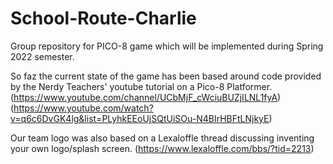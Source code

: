 # School-Route-Charlie
Group repository for PICO-8 game which will be implemented during Spring 2022 semester.

So faz the current state of the game has been based around code provided by the Nerdy Teachers' youtube tutorial on a Pico-8 Platformer. (https://www.youtube.com/channel/UCbMjF_cWciuBUZjILNL1fyA)
(https://www.youtube.com/watch?v=q6c6DvGK4lg&list=PLyhkEEoUjSQtUiSOu-N4BIrHBFtLNjkyE)

Our team logo was also based on a Lexaloffle thread discussing inventing your own logo/splash screen.
(https://www.lexaloffle.com/bbs/?tid=2213)
